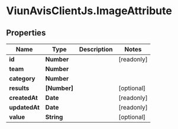 # ViunAvisClientJs.ImageAttribute

## Properties

| Name          | Type         | Description | Notes      |
| ------------- | ------------ | ----------- | ---------- |
| **id**        | **Number**   |             | [readonly] |
| **team**      | **Number**   |             |
| **category**  | **Number**   |             |
| **results**   | **[Number]** |             | [optional] |
| **createdAt** | **Date**     |             | [readonly] |
| **updatedAt** | **Date**     |             | [readonly] |
| **value**     | **String**   |             | [optional] |

